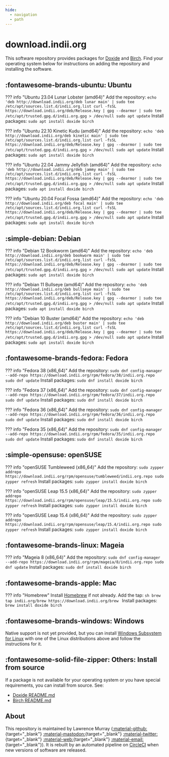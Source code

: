 ```yaml
---
hide:
  - navigation
  - path
---
```


# download.indii.org

This software repository provides packages for [Doxide](https://doxide.org) and [Birch](https://birch.sh). Find your operating system below for instructions on adding the repository and installing the software.

## :fontawesome-brands-ubuntu: Ubuntu

??? info "Ubuntu 23.04 Lunar Lobster (amd64)"
    Add the repository:
    ```
    echo 'deb http://download.indii.org/deb lunar main' | sudo tee /etc/apt/sources.list.d/indii.org.list
    curl -fsSL https://download.indii.org/deb/Release.key | gpg --dearmor | sudo tee /etc/apt/trusted.gpg.d/indii.org.gpg > /dev/null
    sudo apt update
    ```
    Install packages:
    ```
    sudo apt install doxide birch
    ```

??? info "Ubuntu 22.10 Kinetic Kudu (amd64)"
    Add the repository:
    ```
    echo 'deb http://download.indii.org/deb kinetic main' | sudo tee /etc/apt/sources.list.d/indii.org.list
    curl -fsSL https://download.indii.org/deb/Release.key | gpg --dearmor | sudo tee /etc/apt/trusted.gpg.d/indii.org.gpg > /dev/null
    sudo apt update
    ```
    Install packages:
    ```
    sudo apt install doxide birch
    ```

??? info "Ubuntu 22.04 Jammy Jellyfish (amd64)"
    Add the repository:
    ```
    echo 'deb http://download.indii.org/deb jammy main' | sudo tee /etc/apt/sources.list.d/indii.org.list
    curl -fsSL https://download.indii.org/deb/Release.key | gpg --dearmor | sudo tee /etc/apt/trusted.gpg.d/indii.org.gpg > /dev/null
    sudo apt update
    ```
    Install packages:
    ```
    sudo apt install doxide birch
    ```

??? info "Ubuntu 20.04 Focal Fossa (amd64)"
    Add the repository:
    ```
    echo 'deb http://download.indii.org/deb focal main' | sudo tee /etc/apt/sources.list.d/indii.org.list
    curl -fsSL https://download.indii.org/deb/Release.key | gpg --dearmor | sudo tee /etc/apt/trusted.gpg.d/indii.org.gpg > /dev/null
    sudo apt update
    ```
    Install packages:
    ```
    sudo apt install doxide birch
    ```

## :simple-debian: Debian

??? info "Debian 12 Bookworm (amd64)"
    Add the repository:
    ```
    echo 'deb http://download.indii.org/deb bookworm main' | sudo tee /etc/apt/sources.list.d/indii.org.list
    curl -fsSL https://download.indii.org/deb/Release.key | gpg --dearmor | sudo tee /etc/apt/trusted.gpg.d/indii.org.gpg > /dev/null
    sudo apt update
    ```
    Install packages:
    ```
    sudo apt install doxide birch
    ```

??? info "Debian 11 Bullseye (amd64)"
    Add the repository:
    ```
    echo 'deb http://download.indii.org/deb bullseye main' | sudo tee /etc/apt/sources.list.d/indii.org.list
    curl -fsSL https://download.indii.org/deb/Release.key | gpg --dearmor | sudo tee /etc/apt/trusted.gpg.d/indii.org.gpg > /dev/null
    sudo apt update
    ```
    Install packages:
    ```
    sudo apt install doxide birch
    ```

??? info "Debian 10 Buster (amd64)"
    Add the repository:
    ```
    echo 'deb http://download.indii.org/deb buster main' | sudo tee /etc/apt/sources.list.d/indii.org.list
    curl -fsSL https://download.indii.org/deb/Release.key | gpg --dearmor | sudo tee /etc/apt/trusted.gpg.d/indii.org.gpg > /dev/null
    sudo apt update
    ```
    Install packages:
    ```
    sudo apt install doxide birch
    ```

## :fontawesome-brands-fedora: Fedora

??? info "Fedora 38 (x86_64)"
    Add the repository:
    ```
    sudo dnf config-manager --add-repo https://download.indii.org/rpm/fedora/38/indii.org.repo
    sudo dnf update
    ```
    Install packages:
    ```
    sudo dnf install doxide birch
    ```

??? info "Fedora 37 (x86_64)"
    Add the repository:
    ```
    sudo dnf config-manager --add-repo https://download.indii.org/rpm/fedora/37/indii.org.repo
    sudo dnf update
    ```
    Install packages:
    ```
    sudo dnf install doxide birch
    ```

??? info "Fedora 36 (x86_64)"
    Add the repository:
    ```
    sudo dnf config-manager --add-repo https://download.indii.org/rpm/fedora/36/indii.org.repo
    sudo dnf update
    ```
    Install packages:
    ```
    sudo dnf install doxide birch
    ```

??? info "Fedora 35 (x86_64)"
    Add the repository:
    ```
    sudo dnf config-manager --add-repo https://download.indii.org/rpm/fedora/35/indii.org.repo
    sudo dnf update
    ```
    Install packages:
    ```
    sudo dnf install doxide birch
    ```

## :simple-opensuse: openSUSE

??? info "openSUSE Tumbleweed (x86_64)"
    Add the repository:
    ```
    sudo zypper addrepo https://download.indii.org/rpm/opensuse/tumbleweed/indii.org.repo
    sudo zypper refresh
    ```
    Install packages:
    ```
    sudo zypper install doxide birch
    ```

??? info "openSUSE Leap 15.5 (x86_64)"
    Add the repository:
    ```
    sudo zypper addrepo https://download.indii.org/rpm/opensuse/leap/15.5/indii.org.repo
    sudo zypper refresh
    ```
    Install packages:
    ```
    sudo zypper install doxide birch
    ```

??? info "openSUSE Leap 15.4 (x86_64)"
    Add the repository:
    ```
    sudo zypper addrepo https://download.indii.org/rpm/opensuse/leap/15.4/indii.org.repo
    sudo zypper refresh
    ```
    Install packages:
    ```
    sudo zypper install doxide birch
    ```

## :fontawesome-brands-linux: Mageia

??? info "Mageia 8 (x86_64)"
    Add the repository:
    ```
    sudo dnf config-manager --add-repo https://download.indii.org/rpm/mageia/8/indii.org.repo
    sudo dnf update
    ```
    Install packages:
    ```
    sudo dnf install doxide birch
    ```

## :fontawesome-brands-apple: Mac

??? info "Homebrew"
    Install [Homebrew](https://brew.sh) if not already. Add the tap:
    ```sh
    brew tap indii.org/brew https://download.indii.org/brew
    ```
    Install packages:
    ```
    brew install doxide birch
    ```

## :fontawesome-brands-windows: Windows

Native support is not yet provided, but you can install [Windows Subsystem for Linux](https://learn.microsoft.com/en-us/windows/wsl/install) with one of the Linux distributions above and follow the instructions for it.

## :fontawesome-solid-file-zipper: Others: Install from source

If a package is not available for your operating system or you have special requirements, you can install from source. See:

- [Doxide README.md](https://github.com/lawmurray/doxide)
- [Birch README.md](https://github.com/lawmurray/Birch)

## About

This repository is maintained by Lawrence Murray ([:material-github:](https://github.com/lawmurray){target="_blank"} [:material-mastodon:](https://fosstodon.org/@lawmurray){target="_blank"} [:material-twitter:](https://twitter.com/lawmurray){target="_blank"} [:material-web:](https://indii.org){target="_blank"} [:material-email:](mailto:lawrence@indii.org){target="_blank"}). It is rebuilt by an automated pipeline on [CircleCI](https://circleci.com) when new versions of software are released.
